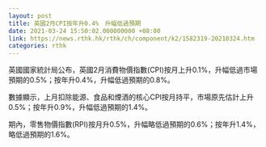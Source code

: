 ```yaml
---
layout: post
title: 英國2月CPI按年升0.4%　升幅低過預期
date: 2021-03-24 15:50:02.000000000 +08:00
link: https://news.rthk.hk/rthk/ch/component/k2/1582319-20210324.htm
categories: rthk
---
```


英國國家統計局公布，英國2月消費物價指數(CPI)按月上升0.1%，升幅低過市場預期的0.5%；按年升0.4%，升幅低過預期的0.8%。

數據顯示，上月扣除能源、食品和煙酒的核心CPI按月持平，市場原先估計上升0.5%；按年升0.9%，升幅低過預期的1.4%。

期內，零售物價指數(RPI)按月升0.5%，升幅略低過預期的0.6%；按年升1.4%，略低過預期的1.6%。
